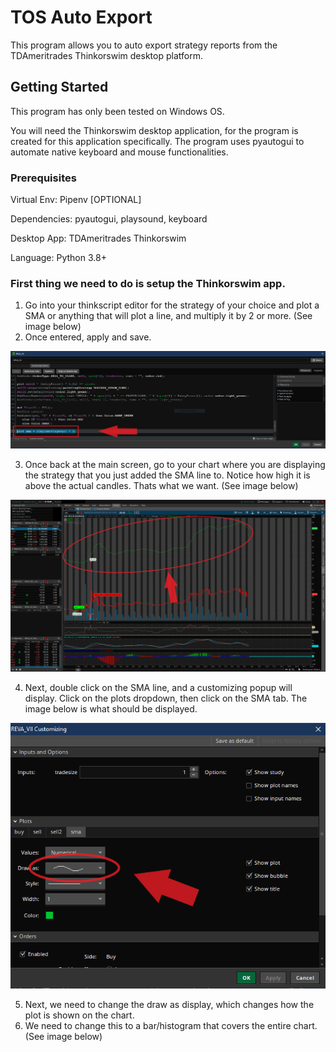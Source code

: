 # TOS Auto Export
This program allows you to auto export strategy reports from the TDAmeritrades Thinkorswim desktop platform.

## Getting Started
This program has only been tested on Windows OS.

You will need the Thinkorswim desktop application, for the program is created for this application specifically.
The program uses pyautogui to automate native keyboard and mouse functionalities.

### Prerequisites
Virtual Env: Pipenv [OPTIONAL]

Dependencies: pyautogui, playsound, keyboard

Desktop App: TDAmeritrades Thinkorswim

Language: Python 3.8+

### First thing we need to do is setup the Thinkorswim app.

1. Go into your thinkscript editor for the strategy of your choice and plot a SMA or anything that will plot a line, and multiply it by 2 or more. (See image below)
2. Once entered, apply and save.

![Alt text](/img/thinkscript_editor_add_sma.png "")

3. Once back at the main screen, go to your chart where you are displaying the strategy that you just added the SMA line to. Notice how high it is above the actual candles. Thats what we want. (See image below)

![Alt text](/img/sma_line.png "")

4. Next, double click on the SMA line, and a customizing popup will display. Click on the plots dropdown, then click on the SMA tab. The image below is what should be displayed.

![Alt text](/img/customize_sma_line.png "")

5. Next, we need to change the draw as display, which changes how the plot is shown on the chart.
6. We need to change this to a bar/histogram that covers the entire chart. (See image below)

